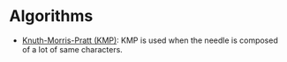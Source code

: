 # Algorithms

- [Knuth-Morris-Pratt (KMP)](https://github.com/JinhoLee93/Algorithms/blob/main/kmp.py): KMP is used when the needle is composed of a lot of same characters.
